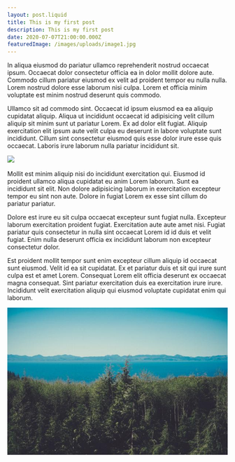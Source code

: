 ```yaml
---
layout: post.liquid
title: This is my first post
description: This is my first post
date: 2020-07-07T21:00:00.000Z
featuredImage: /images/uploads/image1.jpg
---
```

In aliqua eiusmod do pariatur ullamco reprehenderit nostrud occaecat ipsum. Occaecat dolor consectetur officia ea in dolor mollit dolore aute. Commodo cillum pariatur eiusmod ex velit ad proident tempor eu nulla nulla. Lorem nostrud dolore esse laborum nisi culpa. Lorem et officia minim voluptate est minim nostrud deserunt quis commodo.

Ullamco sit ad commodo sint. Occaecat id ipsum eiusmod ea ea aliquip cupidatat aliquip. Aliqua ut incididunt occaecat id adipisicing velit cillum aliquip sit minim sunt ut pariatur Lorem. Ex ad dolor elit fugiat. Aliquip exercitation elit ipsum aute velit culpa eu deserunt in labore voluptate sunt incididunt. Cillum sint consectetur eiusmod quis esse dolor irure esse quis occaecat. Laboris irure laborum nulla pariatur incididunt sit.

![](https://picsum.photos/600/400)

Mollit est minim aliquip nisi do incididunt exercitation qui. Eiusmod id proident ullamco aliqua cupidatat eu anim Lorem laborum. Sunt ea incididunt sit elit. Non dolore adipisicing laborum in exercitation excepteur tempor eu sint non aute. Dolore in fugiat Lorem ex esse sint cillum do pariatur pariatur.

Dolore est irure eu sit culpa occaecat excepteur sunt fugiat nulla. Excepteur laborum exercitation proident fugiat. Exercitation aute aute amet nisi. Fugiat pariatur quis consectetur in nulla sint occaecat Lorem id id duis et velit fugiat. Enim nulla deserunt officia ex incididunt laborum non excepteur consectetur dolor.

Est proident mollit tempor sunt enim excepteur cillum aliquip id occaecat sunt eiusmod. Velit id ea sit cupidatat. Ex et pariatur duis et sit qui irure sunt culpa est et amet Lorem. Consequat Lorem elit officia deserunt ex occaecat magna consequat. Sint pariatur exercitation duis ea exercitation irure irure. Incididunt velit exercitation aliquip qui eiusmod voluptate cupidatat enim qui laborum.

![](/images/uploads/image1.jpg)
